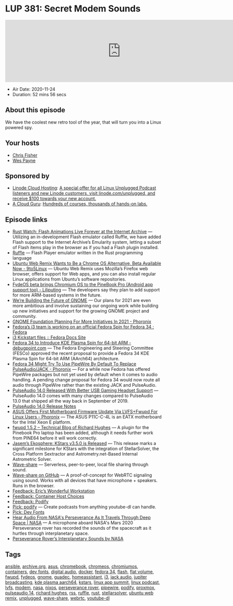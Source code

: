 # LUP 381: Secret Modem Sounds

<iframe src="https://player.fireside.fm/v2/RUkczH-V+octWz2TF?theme=dark" width="740" height="200" frameborder="0" scrolling="no"></iframe>

* Air Date: 2020-11-24
* Duration: 52 mins 56 secs

## About this episode

We have the coolest new retro tool of the year, that will turn you into a Linux powered spy.

## Your hosts
* [Chris Fisher](https://linuxunplugged.com/hosts/chrislas)
* [Wes Payne](https://linuxunplugged.com/hosts/wes)

## Sponsored by

  * [Linode Cloud Hosting](https://linode.com/unplugged): [A special offer for all Linux Unplugged Podcast listeners and new Linode customers, visit linode.com/unplugged, and receive $100 towards your new account. ](https://linode.com/unplugged)
  * [A Cloud Guru](https://acloudguru.com): [Hundreds of courses, thousands of hands-on labs.](https://acloudguru.com)



## Episode links

  * [Rust Watch: Flash Animations Live Forever at the Internet Archive](https://blog.archive.org/2020/11/19/flash-animations-live-forever-at-the-internet-archive/ "Rust Watch: Flash Animations Live Forever at the Internet Archive") — Utilizing an in-development Flash emulator called Ruffle, we have added Flash support to the Internet Archive’s Emularity system, letting a subset of Flash items play in the browser as if you had a Flash plugin installed.
  * [Ruffle](https://ruffle.rs/ "Ruffle") — Flash Player emulator written in the Rust programming language
  * [Ubuntu Web Remix Wants to Be a Chrome OS Alternative, Beta Available Now - 9to5Linux](https://9to5linux.com/ubuntu-web-remix-wants-to-be-a-chrome-os-alternative-beta-available-now "Ubuntu Web Remix Wants to Be a Chrome OS Alternative, Beta Available Now - 9to5Linux") — Ubuntu Web Remix uses Mozilla’s Firefox web browser, offers support for Web apps, and you can also install regular Linux applications from Ubuntu’s software repositories.
  * [FydeOS beta brings Chromium OS to the PineBook Pro (Android app support too) - Liliputing](https://liliputing.com/2020/11/fydeos-beta-brings-chromium-os-to-the-pinebook-pro-android-app-support-too.html "FydeOS beta brings Chromium OS to the PineBook Pro \(Android app support too\) - Liliputing") — The developers say they plan to add support for more ARM-based systems in the future.
  * [We’re Building the Future of GNOME](https://www.gnome.org/news/2020/11/were-building-the-future-of-gnome/ "We’re Building the Future of GNOME") — Our plans for 2021 are even more ambitious and involve sustaining our ongoing work while building up new initiatives and support for the growing GNOME project and community.
  * [GNOME Foundation Planning For More Initiatives In 2021 - Phoronix](https://www.phoronix.com/scan.php?page=news_item&px=GNOME-2021-Initiatives-Plan "GNOME Foundation Planning For More Initiatives In 2021 - Phoronix")
  * [Fedora’s i3 team is working on an official Fedora Spin for Fedora 34 : Fedora](https://www.reddit.com/r/Fedora/comments/jty8bc/fedoras_i3_team_is_working_on_an_official_fedora/ "Fedora’s i3 team is working on an official Fedora Spin for Fedora 34 : Fedora")
  * [i3 Kickstart files :: Fedora Docs Site](https://docs.fedoraproject.org/en-US/i3/kickstart/ "i3 Kickstart files :: Fedora Docs Site")
  * [Fedora 34 to Introduce KDE Plasma Spin for 64-bit ARM - debugpoint.com](https://www.debugpoint.com/2020/11/fedora-34-kde-plasma-arm-spin/ "Fedora 34 to Introduce KDE Plasma Spin for 64-bit ARM - debugpoint.com") — The Fedora Engineering and Steering Committee (FESCo) approved the recent proposal to provide a Fedora 34 KDE Plasma Spin for 64-bit ARM (AArch64) architecture.
  * [Fedora 34 Might Try To Use PipeWire By Default To Replace PulseAudio/JACK - Phoronix](https://www.phoronix.com/scan.php?page=news_item&px=Fedora-34-PipeWire-Plan "Fedora 34 Might Try To Use PipeWire By Default To Replace PulseAudio/JACK - Phoronix") — For a while now Fedora has offered PipeWire packages but not yet used by default when it comes to audio handling. A pending change proposal for Fedora 34 would now route all audio through PipeWire rather than the existing JACK and PulseAudio.
  * [PulseAudio 14.0 Released With Better USB Gaming Headset Support](https://www.phoronix.com/scan.php?page=news_item&px=PulseAudio-14-Released "PulseAudio 14.0 Released With Better USB Gaming Headset Support") — PulseAudio 14.0 comes with many changes compared to PulseAudio 13.0 that shipped all the way back in September of 2019.
  * [PulseAudio 14.0 Release Notes](https://www.freedesktop.org/wiki/Software/PulseAudio/Notes/14.0/ "PulseAudio 14.0 Release Notes")
  * [ASUS Offers First Motherboard Firmware Update Via LVFS+Fwupd For Linux Users - Phoronix](https://www.phoronix.com/scan.php?page=news_item&px=ASUS-LVFS-First-Motherboard "ASUS Offers First Motherboard Firmware Update Via LVFS+Fwupd For Linux Users - Phoronix") — The ASUS P11C-C-4L is an EATX motherboard for the Intel Xeon E platform.
  * [fwupd 1.5.2 – Technical Blog of Richard Hughes](https://blogs.gnome.org/hughsie/2020/11/23/fwupd-1-5-2/ "fwupd 1.5.2 – Technical Blog of Richard Hughes") — A plugin for the Pinebook Pro laptop has been added, although it needs further work from PINE64 before it will work correctly.
  * [Jasem’s Ekosphere: KStars v3.5.0 is Released](http://knro.blogspot.com/2020/11/kstars-v350-is-released.html "Jasem’s Ekosphere: KStars v3.5.0 is Released") — This release marks a significant milestone for KStars with the integration of StellarSolver, the Cross Platform Sextractor and Astrometry.net-Based Internal Astrometric Solver.
  * [Wave-share](https://ggerganov.github.io/wave-share "Wave-share") — Serverless, peer-to-peer, local file sharing through sound.
  * [Wave-share on GitHub](https://github.com/ggerganov/wave-share "Wave-share on GitHub") — A proof-of-concept for WebRTC signaling using sound. Works with all devices that have microphone + speakers. Runs in the browser.
  * [Feedback: Eric’s Wonderful Workstation](https://slexy.org/view/s2fJMCoFjN "Feedback: Eric’s Wonderful Workstation")
  * [Feedback: Container Host Choices](https://slexy.org/view/s2wMoTi5N4 "Feedback: Container Host Choices")
  * [Feedback: Podify](https://slexy.org/view/s209noYY5H "Feedback: Podify")
  * [Pick: podify](https://github.com/podify-org/podify "Pick: podify") — Create podcasts from anything youtube-dl can handle.
  * [Pick: Dev Fonts](https://devfonts.gafi.dev/ "Pick: Dev Fonts")
  * [Hear Audio From NASA's Perseverance As It Travels Through Deep Space | NASA](https://www.nasa.gov/feature/jpl/hear-audio-from-nasas-perseverance-as-it-travels-through-deep-space/ "Hear Audio From NASA's Perseverance As It Travels Through Deep Space | NASA") — A microphone aboard NASA's Mars 2020 Perseverance rover has recorded the sounds of the spacecraft as it hurtles through interplanetary space.
  * [Perseverance Rover’s Interplanetary Sounds by NASA](https://soundcloud.com/nasa/perseverance-rover-sounds "Perseverance Rover’s Interplanetary Sounds by NASA")



## Tags

[ansible](https://linuxunplugged.com/tags/ansible), [archive.org](https://linuxunplugged.com/tags/archive.org), [asus](https://linuxunplugged.com/tags/asus), [chromebook](https://linuxunplugged.com/tags/chromebook), [chromeos](https://linuxunplugged.com/tags/chromeos), [chromiumos](https://linuxunplugged.com/tags/chromiumos), [containers](https://linuxunplugged.com/tags/containers), [dev fonts](https://linuxunplugged.com/tags/dev%20fonts), [digital audio](https://linuxunplugged.com/tags/digital%20audio), [docker](https://linuxunplugged.com/tags/docker), [fedora 34](https://linuxunplugged.com/tags/fedora%2034), [flash](https://linuxunplugged.com/tags/flash), [flat volume](https://linuxunplugged.com/tags/flat%20volume), [fwupd](https://linuxunplugged.com/tags/fwupd), [fydeos](https://linuxunplugged.com/tags/fydeos), [gnome](https://linuxunplugged.com/tags/gnome), [guadec](https://linuxunplugged.com/tags/guadec), [homeassistant](https://linuxunplugged.com/tags/homeassistant), [i3](https://linuxunplugged.com/tags/i3), [jack audio](https://linuxunplugged.com/tags/jack%20audio), [jupiter broadcasting](https://linuxunplugged.com/tags/jupiter%20broadcasting), [kde plasma aarch64](https://linuxunplugged.com/tags/kde%20plasma%20aarch64), [kstars](https://linuxunplugged.com/tags/kstars), [linux app summit](https://linuxunplugged.com/tags/linux%20app%20summit), [linux podcast](https://linuxunplugged.com/tags/linux%20podcast), [lvfs](https://linuxunplugged.com/tags/lvfs), [modem](https://linuxunplugged.com/tags/modem), [nasa](https://linuxunplugged.com/tags/nasa), [nixos](https://linuxunplugged.com/tags/nixos), [perseverance rover](https://linuxunplugged.com/tags/perseverance%20rover), [pipewire](https://linuxunplugged.com/tags/pipewire), [podify](https://linuxunplugged.com/tags/podify), [proxmox](https://linuxunplugged.com/tags/proxmox), [pulseaudio 14](https://linuxunplugged.com/tags/pulseaudio%2014), [richard hughes](https://linuxunplugged.com/tags/richard%20hughes), [rss](https://linuxunplugged.com/tags/rss), [ruffle](https://linuxunplugged.com/tags/ruffle), [rust](https://linuxunplugged.com/tags/rust), [stellarsolver](https://linuxunplugged.com/tags/stellarsolver), [ubuntu web remix](https://linuxunplugged.com/tags/ubuntu%20web%20remix), [unplugged](https://linuxunplugged.com/tags/unplugged), [wave-share](https://linuxunplugged.com/tags/wave-share), [webrtc](https://linuxunplugged.com/tags/webrtc), [youtube-dl](https://linuxunplugged.com/tags/youtube-dl)